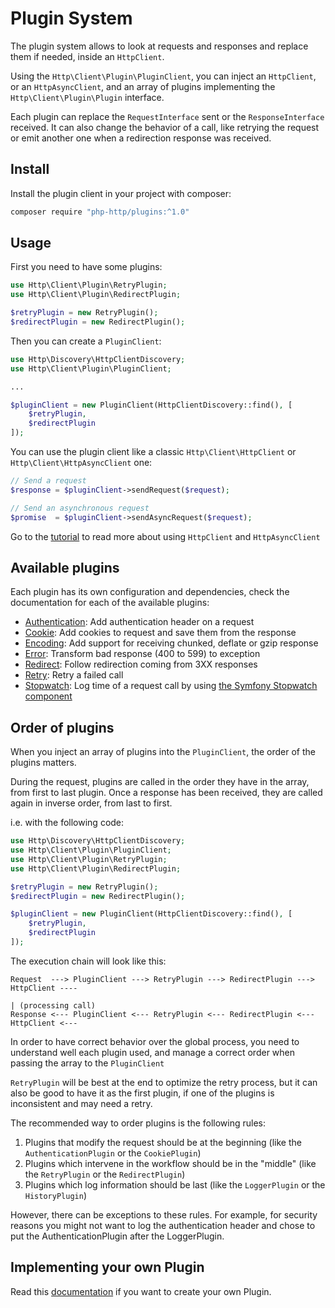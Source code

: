 # Plugin System

The plugin system allows to look at requests and responses and replace them if needed, inside an `HttpClient`.

Using the `Http\Client\Plugin\PluginClient`, you can inject an `HttpClient`, or an `HttpAsyncClient`, and an array
of plugins implementing the `Http\Client\Plugin\Plugin` interface.

Each plugin can replace the `RequestInterface` sent or the `ResponseInterface` received. It can also change the behavior of a call,
like retrying the request or emit another one when a redirection response was received.

## Install

Install the plugin client in your project with composer:

``` bash
composer require "php-http/plugins:^1.0"
```

## Usage

First you need to have some plugins:

```php
use Http\Client\Plugin\RetryPlugin;
use Http\Client\Plugin\RedirectPlugin;

$retryPlugin = new RetryPlugin();
$redirectPlugin = new RedirectPlugin();
```

Then you can create a `PluginClient`:

```php
use Http\Discovery\HttpClientDiscovery;
use Http\Client\Plugin\PluginClient;

...

$pluginClient = new PluginClient(HttpClientDiscovery::find(), [
    $retryPlugin,
    $redirectPlugin
]);
```

You can use the plugin client like a classic `Http\Client\HttpClient` or `Http\Client\HttpAsyncClient` one:

```php
// Send a request
$response = $pluginClient->sendRequest($request);

// Send an asynchronous request
$promise  = $pluginClient->sendAsyncRequest($request);
```

Go to the [tutorial](tutorial.md) to read more about using `HttpClient` and `HttpAsyncClient`

## Available plugins

Each plugin has its own configuration and dependencies, check the documentation for each of the available plugins:

 - [Authentication](plugins/authentication.md): Add authentication header on a request
 - [Cookie](plugins/cookie.md): Add cookies to request and save them from the response
 - [Encoding](plugins/encoding.md): Add support for receiving chunked, deflate or gzip response
 - [Error](plugins/error.md): Transform bad response (400 to 599) to exception
 - [Redirect](plugins/redirect.md): Follow redirection coming from 3XX responses
 - [Retry](plugins/retry.md): Retry a failed call
 - [Stopwatch](plugins/stopwatch.md): Log time of a request call by using [the Symfony Stopwatch component](http://symfony.com/doc/current/components/stopwatch.html)

## Order of plugins

When you inject an array of plugins into the `PluginClient`, the order of the plugins matters.

During the request, plugins are called in the order they have in the array, from first to last plugin. Once a response has been received,
they are called again in inverse order, from last to first.

i.e. with the following code:

```php
use Http\Discovery\HttpClientDiscovery;
use Http\Client\Plugin\PluginClient;
use Http\Client\Plugin\RetryPlugin;
use Http\Client\Plugin\RedirectPlugin;

$retryPlugin = new RetryPlugin();
$redirectPlugin = new RedirectPlugin();

$pluginClient = new PluginClient(HttpClientDiscovery::find(), [
    $retryPlugin,
    $redirectPlugin
]);
```

The execution chain will look like this:

```
Request  ---> PluginClient ---> RetryPlugin ---> RedirectPlugin ---> HttpClient ----
                                                                                   | (processing call)
Response <--- PluginClient <--- RetryPlugin <--- RedirectPlugin <--- HttpClient <---
```

In order to have correct behavior over the global process, you need to understand well each plugin used,
and manage a correct order when passing the array to the `PluginClient`

`RetryPlugin` will be best at the end to optimize the retry process, but it can also be good
to have it as the first plugin, if one of the plugins is inconsistent and may need a retry.

The recommended way to order plugins is the following rules:

 1. Plugins that modify the request should be at the beginning (like the `AuthenticationPlugin` or the `CookiePlugin`)
 2. Plugins which intervene in the workflow should be in the "middle" (like the `RetryPlugin` or the `RedirectPlugin`)
 3. Plugins which log information should be last (like the `LoggerPlugin` or the `HistoryPlugin`)

However, there can be exceptions to these rules. For example, for security reasons you might not want to log the authentication header
and chose to put the AuthenticationPlugin after the LoggerPlugin.

## Implementing your own Plugin

Read this [documentation](plugins/plugin-implementation.md) if you want to create your own Plugin.
